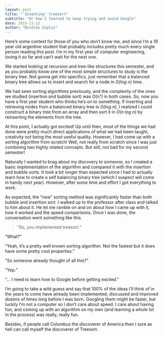 ```yaml
---
layout: post
title: "'Inventing' treesort"
subtitle: "Or how I learned to keep trying and avoid Google"
date: 2015-11-12
author: "Nicolás Siplis"
---
```


Here’s some context for those of you who don’t know me, and since I’m a 19 year old argentine student that probably includes pretty much every single person reading this post. I’m in my first year of computer engineering, loving it so far and can’t wait for the next one.

We started looking at recursion and tree-like structures this semester, and as you probably know one of the most simple structures to study is the binary tree. Not gonna get into specifics, just remember that a balanced binary tree allows us to insert and search for a node in *O(log n)* time.

We had seen sorting algorithms previously, and the complexity of the ones we studied (insertion and bubble sort) was *O(n²)* in both cases. So, now you have a first year student who thinks he’s on to something. If inserting and retrieving nodes from a balanced binary tree is *O(log n)*, I realized I could construct a binary tree from an array and then sort it in *O(n log n)* by reinserting the elements from the tree.

At this point, I actually got excited! Up until then, most of the things we had done were pretty much direct applications of what we had been taught, creativity not being the most useful quality. However, I had come up with a sorting algorithm from scratch! Well, not really from scratch since I was just combining two highly related concepts. But still, not bad for my second semester!

Naturally I wanted to brag about my discovery to someone, so I created a basic implementation of the algorithm and compared it with the insertion and bubble sorts. It took a bit longer than expected since I had to actually learn how to create a self balancing binary tree (which I suspect will come in handy next year). However, after some time and effort I got everything to work.

As expected, the “new” sorting method was significantly faster than both bubble and insertion sort. I walked up to the professor after class and talked to him about it. He let me ramble on and on about how I came up with it, how it worked and the speed comparisons. Once I was done, the conversation went something like this.

> “So, you implemented treesort.”

  “What?”

  “Yeah, it’s a pretty well known sorting algorithm. Not the fastest but it does have some pretty cool properties.”

  “So someone already thought of all this?”

  “Yep.”

  “… I need to learn how to Google before getting excited.”

I’m going to take a wild guess and say that 100% of the ideas I’ll think of in the years to come have already been implemented, discussed and improved dozens of times long before I was born. Googling them might be faster, but luckily I’m not a computer so I don’t care about speed. I care about having fun, and coming up with an algorithm on my own (and learning a whole lot in the process) was really, really fun.

Besides, if people call Columbus the discoverer of America then I sure as hell can call myself the discoverer of Treesort.
